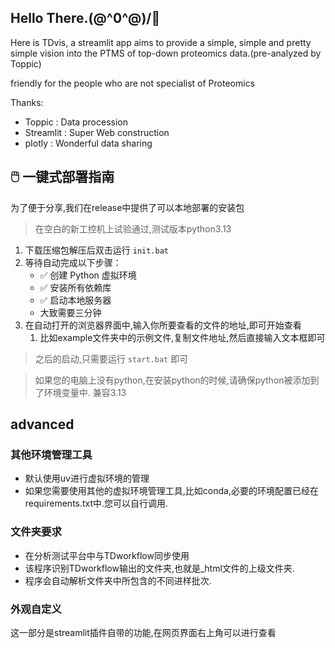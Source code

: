 ## Hello There.\(@^0^@)/🎉
Here is TDvis, a streamlit app aims to provide a simple, simple and pretty simple vision into the PTMS of top-down proteomics data.(pre-analyzed by Toppic)

friendly for the people who are not specialist of Proteomics

Thanks:
- Toppic : Data procession
- Streamlit : Super Web construction
- plotly : Wonderful data sharing



## 🖱️ 一键式部署指南
为了便于分享,我们在release中提供了可以本地部署的安装包

>在空白的新工控机上试验通过,测试版本python3.13

1. 下载压缩包解压后双击运行 `init.bat`
2. 等待自动完成以下步骤：
   - ✅ 创建 Python 虚拟环境
   - ✅ 安装所有依赖库
   - ✅ 启动本地服务器
   - 大致需要三分钟
3. 在自动打开的浏览器界面中,输入你所要查看的文件的地址,即可开始查看
   1. 比如example文件夹中的示例文件,复制文件地址,然后直接输入文本框即可

>之后的启动,只需要运行 `start.bat` 即可

>如果您的电脑上没有python,在安装python的时候,请确保python被添加到了环境变量中.
>兼容3.13

## advanced

### 其他环境管理工具
- 默认使用uv进行虚拟环境的管理
- 如果您需要使用其他的虚拟环境管理工具,比如conda,必要的环境配置已经在requirements.txt中.您可以自行调用.

### 文件夹要求
- 在分析测试平台中与TDworkflow同步使用
- 该程序识别TDworkflow输出的文件夹,也就是_html文件的上级文件夹.
- 程序会自动解析文件夹中所包含的不同进样批次.

### 外观自定义
这一部分是streamlit插件自带的功能,在网页界面右上角可以进行查看
